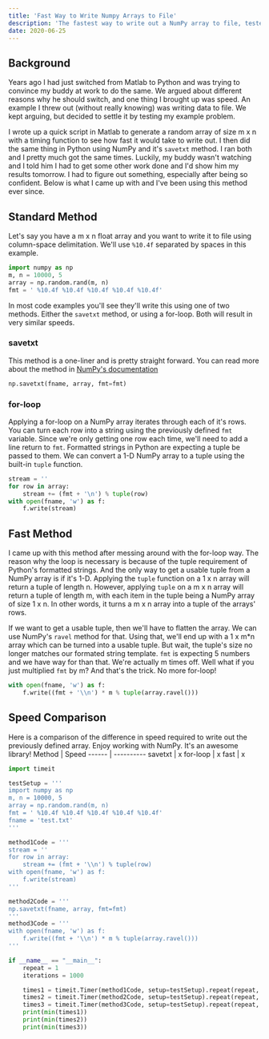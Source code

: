 ```yaml
---
title: 'Fast Way to Write Numpy Arrays to File'
description: 'The fastest way to write out a NumPy array to file, tested against the "standard" methods for speed.'
date: 2020-06-25
---
```


## Background

Years ago I had just switched from Matlab to Python and was trying to convince my buddy at work to do the same. We argued about different reasons why he should switch, and one thing I brought up was speed. An example I threw out (without really knowing) was writing data to file. We kept arguing, but decided to settle it by testing my example problem.

I wrote up a quick script in Matlab to generate a random array of size m x n with a timing function to see how fast it would take to write out. I then did the same thing in Python using NumPy and it's `savetxt` method. I ran both and I pretty much got the same times. Luckily, my buddy wasn't watching and I told him I had to get some other work done and I'd show him my results tomorrow. I had to figure out something, especially after being so confident. Below is what I came up with and I've been using this method ever since.

## Standard Method

Let's say you have a m x n float array and you want to write it to file using column-space delimitation. We'll use `%10.4f` separated by spaces in this example.

```python
import numpy as np
m, n = 10000, 5
array = np.random.rand(m, n)
fmt = ' %10.4f %10.4f %10.4f %10.4f %10.4f'
```

In most code examples you'll see they'll write this using one of two methods. Either the `savetxt` method, or using a for-loop. Both will result in very similar speeds.

### savetxt

This method is a one-liner and is pretty straight forward. You can read more about the method in [NumPy's documentation](https://numpy.org/doc/stable/reference/generated/numpy.savetxt.html)

```python
np.savetxt(fname, array, fmt=fmt)
```

### for-loop

Applying a for-loop on a NumPy array iterates through each of it's rows. You can turn each row into a string using the previously defined `fmt` variable. Since we're only getting one row each time, we'll need to add a line return to `fmt`. Formatted strings in Python are expecting a tuple be passed to them. We can convert a 1-D NumPy array to a tuple using the built-in `tuple` function.

```python
stream = ''
for row in array:
    stream += (fmt + '\n') % tuple(row)
with open(fname, 'w') as f:
    f.write(stream)
```

## Fast Method

I came up with this method after messing around with the for-loop way. The reason why the loop is necessary is because of the tuple requirement of Python's formatted strings. And the only way to get a usable tuple from a NumPy array is if it's 1-D. Applying the `tuple` function on a 1 x n array will return a tuple of length n. However, applying `tuple` on a m x n array will return a tuple of length m, with each item in the tuple being a NumPy array of size 1 x n. In other words, it turns a m x n array into a tuple of the arrays' rows.

If we want to get a usable tuple, then we'll have to flatten the array. We can use NumPy's `ravel` method for that. Using that, we'll end up with a 1 x m\*n array which can be turned into a usable tuple. But wait, the tuple's size no longer matches our formated string template. `fmt` is expecting 5 numbers and we have way for than that. We're actually m times off. Well what if you just multiplied `fmt` by m? And that's the trick. No more for-loop!

```python
with open(fname, 'w') as f:
    f.write((fmt + '\\n') * m % tuple(array.ravel()))
```

## Speed Comparison

Here is a comparison of the difference in speed required to write out the previously defined array. Enjoy working with NumPy. It's an awesome library!
Method | Speed
------ | ----------
savetxt | x
for-loop | x
fast | x

```python
import timeit

testSetup = '''
import numpy as np
m, n = 10000, 5
array = np.random.rand(m, n)
fmt = ' %10.4f %10.4f %10.4f %10.4f %10.4f'
fname = 'test.txt'
'''

method1Code = '''
stream = ''
for row in array:
    stream += (fmt + '\\n') % tuple(row)
with open(fname, 'w') as f:
    f.write(stream)
'''

method2Code = '''
np.savetxt(fname, array, fmt=fmt)
'''
method3Code = '''
with open(fname, 'w') as f:
    f.write((fmt + '\\n') * m % tuple(array.ravel()))
'''

if __name__ == "__main__":
    repeat = 1
    iterations = 1000

    times1 = timeit.Timer(method1Code, setup=testSetup).repeat(repeat, iterations)
    times2 = timeit.Timer(method2Code, setup=testSetup).repeat(repeat, iterations)
    times3 = timeit.Timer(method3Code, setup=testSetup).repeat(repeat, iterations)
    print(min(times1))
    print(min(times2))
    print(min(times3))
```
